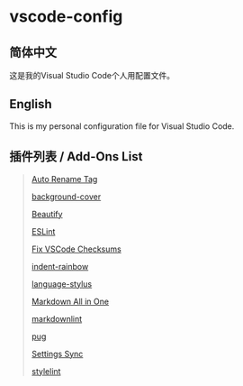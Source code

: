 # vscode-config

## 简体中文

这是我的Visual Studio Code个人用配置文件。

## English

This is my personal configuration file for Visual Studio Code.



## 插件列表 / Add-Ons List

> [Auto Rename Tag](https://marketplace.visualstudio.com/items?itemName=formulahendry.auto-rename-tag)
> 
> [background-cover](https://marketplace.visualstudio.com/items?itemName=manasxx.background-cover)
> 
> [Beautify](https://marketplace.visualstudio.com/items?itemName=HookyQR.beautify)
> 
> [ESLint](https://marketplace.visualstudio.com/items?itemName=dbaeumer.vscode-eslint)
> 
> [Fix VSCode Checksums](https://marketplace.visualstudio.com/items?itemName=lehni.vscode-fix-checksums)
> 
> [indent-rainbow](https://marketplace.visualstudio.com/items?itemName=oderwat.indent-rainbow)
> 
> [language-stylus](https://marketplace.visualstudio.com/items?itemName=sysoev.language-stylus)
> 
> [Markdown All in One](https://marketplace.visualstudio.com/items?itemName=yzhang.markdown-all-in-one)
> 
> [markdownlint](https://marketplace.visualstudio.com/items?itemName=DavidAnson.vscode-markdownlint)
> 
> [pug](https://marketplace.visualstudio.com/items?itemName=amandeepmittal.pug)
> 
> [Settings Sync](https://marketplace.visualstudio.com/items?itemName=Shan.code-settings-sync)
> 
> [stylelint](https://marketplace.visualstudio.com/items?itemName=stylelint.vscode-stylelint)